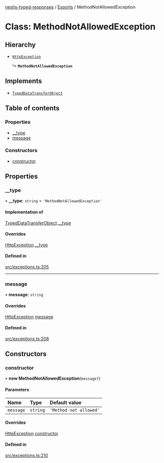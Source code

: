 [nestjs-typed-responses](../README.md) / [Exports](../modules.md) / MethodNotAllowedException

# Class: MethodNotAllowedException

## Hierarchy

- [`HttpException`](HttpException.md)

  ↳ **`MethodNotAllowedException`**

## Implements

- [`TypedDataTransferObject`](../interfaces/TypedDataTransferObject.md)

## Table of contents

### Properties

- [\_\_type](MethodNotAllowedException.md#__type)
- [message](MethodNotAllowedException.md#message)

### Constructors

- [constructor](MethodNotAllowedException.md#constructor)

## Properties

### \_\_type

• **\_\_type**: `string` = `'MethodNotAllowedException'`

#### Implementation of

[TypedDataTransferObject](../interfaces/TypedDataTransferObject.md).[__type](../interfaces/TypedDataTransferObject.md#__type)

#### Overrides

[HttpException](HttpException.md).[__type](HttpException.md#__type)

#### Defined in

[src/exceptions.ts:205](https://github.com/igrek8/nestjs-typed-responses/blob/e755f00/src/exceptions.ts#L205)

___

### message

• **message**: `string`

#### Overrides

[HttpException](HttpException.md).[message](HttpException.md#message)

#### Defined in

[src/exceptions.ts:208](https://github.com/igrek8/nestjs-typed-responses/blob/e755f00/src/exceptions.ts#L208)

## Constructors

### constructor

• **new MethodNotAllowedException**(`message?`)

#### Parameters

| Name | Type | Default value |
| :------ | :------ | :------ |
| `message` | `string` | `'Method not allowed'` |

#### Overrides

[HttpException](HttpException.md).[constructor](HttpException.md#constructor)

#### Defined in

[src/exceptions.ts:210](https://github.com/igrek8/nestjs-typed-responses/blob/e755f00/src/exceptions.ts#L210)
